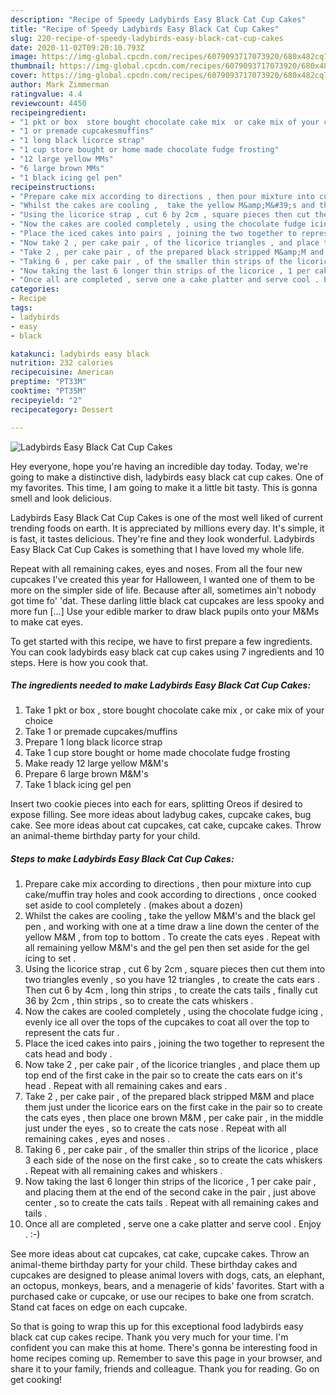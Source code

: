 ```yaml
---
description: "Recipe of Speedy Ladybirds Easy Black Cat Cup Cakes"
title: "Recipe of Speedy Ladybirds Easy Black Cat Cup Cakes"
slug: 220-recipe-of-speedy-ladybirds-easy-black-cat-cup-cakes
date: 2020-11-02T09:20:10.793Z
image: https://img-global.cpcdn.com/recipes/6079093717073920/680x482cq70/ladybirds-easy-black-cat-cup-cakes-recipe-main-photo.jpg
thumbnail: https://img-global.cpcdn.com/recipes/6079093717073920/680x482cq70/ladybirds-easy-black-cat-cup-cakes-recipe-main-photo.jpg
cover: https://img-global.cpcdn.com/recipes/6079093717073920/680x482cq70/ladybirds-easy-black-cat-cup-cakes-recipe-main-photo.jpg
author: Mark Zimmerman
ratingvalue: 4.4
reviewcount: 4450
recipeingredient:
- "1 pkt or box  store bought chocolate cake mix  or cake mix of your choice"
- "1 or premade cupcakesmuffins"
- "1 long black licorce strap"
- "1 cup store bought or home made chocolate fudge frosting"
- "12 large yellow MMs"
- "6 large brown MMs"
- "1 black icing gel pen"
recipeinstructions:
- "Prepare cake mix according to directions , then pour mixture into cup cake/muffin tray holes and cook according to directions , once cooked set aside to cool completely . (makes about a dozen)"
- "Whilst the cakes are cooling ,  take the yellow M&amp;M&#39;s and the black gel pen , and working with one at a time draw a line down the center of the yellow M&amp;M , from top to bottom . To create the cats eyes . Repeat with all remaining yellow M&amp;M&#39;s and the gel pen then set aside for the gel icing to set ."
- "Using the licorice strap , cut 6 by 2cm , square pieces then cut them into two triangles evenly , so you have 12 triangles , to create the cats ears . Then cut 6 by 4cm , long thin strips , to create the cats tails , finally cut 36 by 2cm , thin strips , so to create the cats whiskers ."
- "Now the cakes are cooled completely , using the chocolate fudge icing , evenly ice all over the tops of the cupcakes to coat all over the top to represent the cats fur ."
- "Place the iced cakes into pairs , joining the two together to represent the cats head and body ."
- "Now take 2 , per cake pair , of the licorice triangles , and place them up top end of the first cake in the pair so to create the cats ears on it&#39;s head . Repeat with all remaining cakes and ears ."
- "Take 2 , per cake pair , of the prepared black stripped M&amp;M and place them just under the licorice ears on the first cake in the pair so to create the cats eyes , then place one brown M&amp;M , per cake pair , in the middle just under the eyes , so to create the cats nose . Repeat with all remaining cakes , eyes and noses ."
- "Taking 6 , per cake pair , of the smaller thin strips of the licorice , place 3 each side of the nose on the first cake , so to create the cats whiskers . Repeat with all remaining cakes and whiskers ."
- "Now taking the last 6 longer thin strips of the licorice , 1 per cake pair , and placing them at the end of the second cake in the pair , just above center , so to create the cats tails . Repeat with all remaining cakes and tails ."
- "Once all are completed , serve one a cake platter and serve cool . Enjoy . :-)"
categories:
- Recipe
tags:
- ladybirds
- easy
- black

katakunci: ladybirds easy black 
nutrition: 232 calories
recipecuisine: American
preptime: "PT33M"
cooktime: "PT35M"
recipeyield: "2"
recipecategory: Dessert

---
```



![Ladybirds Easy Black Cat Cup Cakes](https://img-global.cpcdn.com/recipes/6079093717073920/680x482cq70/ladybirds-easy-black-cat-cup-cakes-recipe-main-photo.jpg)

Hey everyone, hope you're having an incredible day today. Today, we're going to make a distinctive dish, ladybirds easy black cat cup cakes. One of my favorites. This time, I am going to make it a little bit tasty. This is gonna smell and look delicious.

Ladybirds Easy Black Cat Cup Cakes is one of the most well liked of current trending foods on earth. It is appreciated by millions every day. It's simple, it is fast, it tastes delicious. They're fine and they look wonderful. Ladybirds Easy Black Cat Cup Cakes is something that I have loved my whole life.

Repeat with all remaining cakes, eyes and noses. From all the four new cupcakes I&#39;ve created this year for Halloween, I wanted one of them to be more on the simpler side of life. Because after all, sometimes ain&#39;t nobody got time fo&#39; &#39;dat. These darling little black cat cupcakes are less spooky and more fun […] Use your edible marker to draw black pupils onto your M&amp;Ms to make cat eyes.


To get started with this recipe, we have to first prepare a few ingredients. You can cook ladybirds easy black cat cup cakes using 7 ingredients and 10 steps. Here is how you cook that.

<!--inarticleads1-->

##### The ingredients needed to make Ladybirds Easy Black Cat Cup Cakes:

1. Take 1 pkt or box , store bought chocolate cake mix , or cake mix of your choice
1. Take 1 or premade cupcakes/muffins
1. Prepare 1 long black licorce strap
1. Take 1 cup store bought or home made chocolate fudge frosting
1. Make ready 12 large yellow M&amp;M&#39;s
1. Prepare 6 large brown M&amp;M&#39;s
1. Take 1 black icing gel pen


Insert two cookie pieces into each for ears, splitting Oreos if desired to expose filling. See more ideas about ladybug cakes, cupcake cakes, bug cake. See more ideas about cat cupcakes, cat cake, cupcake cakes. Throw an animal-theme birthday party for your child. 

<!--inarticleads2-->

##### Steps to make Ladybirds Easy Black Cat Cup Cakes:

1. Prepare cake mix according to directions , then pour mixture into cup cake/muffin tray holes and cook according to directions , once cooked set aside to cool completely . (makes about a dozen)
1. Whilst the cakes are cooling ,  take the yellow M&amp;M&#39;s and the black gel pen , and working with one at a time draw a line down the center of the yellow M&amp;M , from top to bottom . To create the cats eyes . Repeat with all remaining yellow M&amp;M&#39;s and the gel pen then set aside for the gel icing to set .
1. Using the licorice strap , cut 6 by 2cm , square pieces then cut them into two triangles evenly , so you have 12 triangles , to create the cats ears . Then cut 6 by 4cm , long thin strips , to create the cats tails , finally cut 36 by 2cm , thin strips , so to create the cats whiskers .
1. Now the cakes are cooled completely , using the chocolate fudge icing , evenly ice all over the tops of the cupcakes to coat all over the top to represent the cats fur .
1. Place the iced cakes into pairs , joining the two together to represent the cats head and body .
1. Now take 2 , per cake pair , of the licorice triangles , and place them up top end of the first cake in the pair so to create the cats ears on it&#39;s head . Repeat with all remaining cakes and ears .
1. Take 2 , per cake pair , of the prepared black stripped M&amp;M and place them just under the licorice ears on the first cake in the pair so to create the cats eyes , then place one brown M&amp;M , per cake pair , in the middle just under the eyes , so to create the cats nose . Repeat with all remaining cakes , eyes and noses .
1. Taking 6 , per cake pair , of the smaller thin strips of the licorice , place 3 each side of the nose on the first cake , so to create the cats whiskers . Repeat with all remaining cakes and whiskers .
1. Now taking the last 6 longer thin strips of the licorice , 1 per cake pair , and placing them at the end of the second cake in the pair , just above center , so to create the cats tails . Repeat with all remaining cakes and tails .
1. Once all are completed , serve one a cake platter and serve cool . Enjoy . :-)


See more ideas about cat cupcakes, cat cake, cupcake cakes. Throw an animal-theme birthday party for your child. These birthday cakes and cupcakes are designed to please animal lovers with dogs, cats, an elephant, an octopus, monkeys, bears, and a menagerie of kids&#39; favorites. Start with a purchased cake or cupcake, or use our recipes to bake one from scratch. Stand cat faces on edge on each cupcake. 

So that is going to wrap this up for this exceptional food ladybirds easy black cat cup cakes recipe. Thank you very much for your time. I'm confident you can make this at home. There's gonna be interesting food in home recipes coming up. Remember to save this page in your browser, and share it to your family, friends and colleague. Thank you for reading. Go on get cooking!
